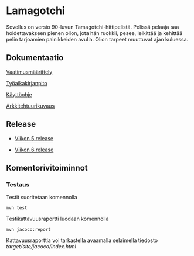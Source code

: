 # Lamagotchi

Sovellus on versio 90-luvun Tamagotchi-hittipelistä. Pelissä pelaaja saa hoidettavakseen pienen olion, jota hän ruokkii, pesee, leikittää ja kehittää pelin tarjoamien painikkeiden avulla. Olion tarpeet muuttuvat ajan kuluessa.

## Dokumentaatio

[Vaatimusmäärittely](https://github.com/mimmipi/otm-harjoitustyo/blob/master/dokumentointi/Vaatimusmaarittely.md)


[Työaikakirjanpito](https://github.com/mimmipi/otm-harjoitustyo/blob/master/dokumentointi/tyoaikakirjanpito.md)


[Käyttöohje](https://github.com/mimmipi/otmLamagotchi/blob/master/dokumentointi/kayttoohje.md)


[Arkkitehtuurikuvaus](https://github.com/mimmipi/otmLamagotchi/blob/master/dokumentointi/arkkitehtuuri.md)

## Release

* [Viikon 5 release](https://github.com/mimmipi/otmLamagotchi/releases/tag/Viikko5)

* [Viikon 6 release](https://github.com/mimmipi/otmLamagotchi/releases/tag/Viikko6)


## Komentorivitoiminnot

### Testaus

Testit suoritetaan komennolla

```
mvn test
```

Testikattavuusraportti luodaan komennolla

```
mvn jacoco:report
```

Kattavuusraporttia voi tarkastella avaamalla selaimella tiedosto _target/site/jacoco/index.html_

